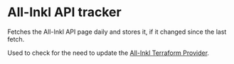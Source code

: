 # All-Inkl API tracker

Fetches the All-Inkl API page daily and stores it, if it changed since the last fetch.

Used to check for the need to update the [All-Inkl Terraform Provider](https://github.com/ViMaSter/terraform-provider-allinkl/).
